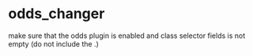 # odds_changer

make sure that the odds plugin is enabled and class selector fields is not empty (do not include the .)
